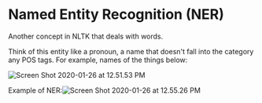 # Named Entity Recognition \(NER\)

Another concept in NLTK that deals with words.

Think of this entity like a pronoun, a name that doesn't fall into the category any POS tags. For example, names of the things below:

![Screen Shot 2020-01-26 at 12.51.53 PM](https://github.com/bitprj/curriculum/tree/248f3736c723250c63af1faf364df8bd633b83d7/Users/jiaxianjuliama/Desktop/NLP/Screen%20Shot%202020-01-26%20at%2012.51.53%20PM.png)

Example of NER:![Screen Shot 2020-01-26 at 12.55.26 PM](https://github.com/bitprj/curriculum/tree/248f3736c723250c63af1faf364df8bd633b83d7/Users/jiaxianjuliama/Desktop/NLP/Screen%20Shot%202020-01-26%20at%2012.55.26%20PM.png)

